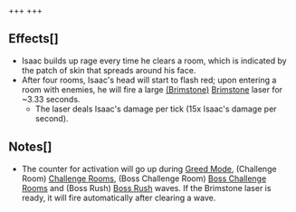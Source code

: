 +++
+++

Effects[]
---------


* Isaac builds up rage every time he clears a room, which is indicated by the patch of skin that spreads around his face.
* After four rooms, Isaac's head will start to flash red; upon entering a room with enemies, he will fire a large [(Brimstone)](/wiki/Brimstone "Brimstone") [Brimstone](/wiki/Brimstone "Brimstone") laser for ~3.33 seconds.
	+ The laser deals Isaac's damage per tick (15x Isaac's damage per second).


Notes[]
-------


* The counter for activation will go up during [Greed Mode](/wiki/Greed_Mode "Greed Mode"), (Challenge Room) [Challenge Rooms](/wiki/Challenge_Room "Challenge Room"), (Boss Challenge Room) [Boss Challenge Rooms](/wiki/Boss_Challenge_Room "Boss Challenge Room") and (Boss Rush) [Boss Rush](/wiki/Boss_Rush "Boss Rush") waves. If the Brimstone laser is ready, it will fire automatically after clearing a wave.


